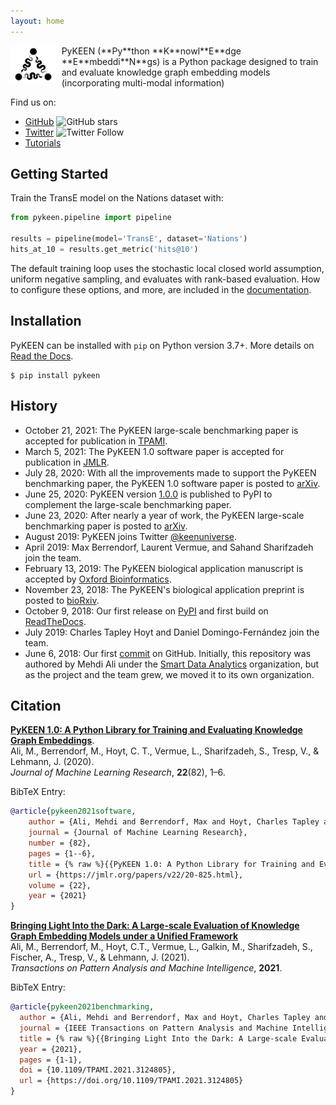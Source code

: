 ```yaml
---
layout: home
---
```

<img src="/img/logo.png" alt="PyKEEN Logo" align="left" height="60" style="margin-right: 10px"/>
PyKEEN (**Py**thon **K**nowl**E**dge **E**mbeddi**N**gs) is a Python package designed to train and
evaluate knowledge graph embedding models (incorporating multi-modal information)

Find us on:

- [GitHub](https://github.com/pykeen/pykeen) ![GitHub stars](https://img.shields.io/github/stars/pykeen/pykeen?label=PyKEEN%20on%20GitHub&style=social)
- [Twitter](https://twitter.com/keenuniverse) ![Twitter Follow](https://img.shields.io/twitter/follow/keenuniverse?style=social)
- [Tutorials](https://pykeen.readthedocs.io/en/latest/tutorial/first_steps.html)

## Getting Started

Train the TransE model on the Nations dataset with:

```python
from pykeen.pipeline import pipeline

results = pipeline(model='TransE', dataset='Nations')
hits_at_10 = results.get_metric('hits@10')
```

The default training loop uses the stochastic local closed world assumption, uniform negative sampling, and evaluates
with rank-based evaluation. How to configure these options, and more, are included in the
[documentation](https://pykeen.readthedocs.io).

## Installation

PyKEEN can be installed with `pip` on Python version 3.7+. More details on
[Read the Docs](https://pykeen.readthedocs.io/en/latest/installation.html).

```shell
$ pip install pykeen
```

## History

- October 21, 2021: The PyKEEN large-scale benchmarking paper is accepted for
  publication in [TPAMI](https://ieeexplore.ieee.org/document/9601281/authors#authors).
- March 5, 2021: The PyKEEN 1.0 software paper is accepted for publication in
  [JMLR](http://jmlr.org/papers/v22/20-825.html).
- July 28, 2020: With all the improvements made to support the PyKEEN benchmarking paper, the PyKEEN 1.0 software paper
  is posted to [arXiv](https://arxiv.org/abs/2007.14175).
- June 25, 2020: PyKEEN version [1.0.0](https://pypi.org/project/pykeen/1.0.0/) is published to PyPI to complement the
  large-scale benchmarking paper.
- June 23, 2020: After nearly a year of work, the PyKEEN large-scale benchmarking paper is posted
  to [arXiv](https://arxiv.org/abs/2006.13365).
- August 2019: PyKEEN joins Twitter [@keenuniverse](https://twitter.com/keenuniverse).
- April 2019: Max Berrendorf, Laurent Vermue, and Sahand Sharifzadeh join the team.
- February 13, 2019: The PyKEEN biological application manuscript is accepted
  by [Oxford Bioinformatics](https://doi.org/10.1093/bioinformatics/btz117).
- November 23, 2018: The PyKEEN's biological application preprint is posted
  to [bioRxiv](https://www.biorxiv.org/content/10.1101/475202v1).
- October 9, 2018: Our first release on [PyPI](https://pypi.org/project/pykeen/0.0.1/) and first build
  on [ReadTheDocs](https://readthedocs.org/projects/pykeen/builds/7912003/).
- July 2019: Charles Tapley Hoyt and Daniel Domingo-Fernández join the team.
- June 6, 2018: Our first [commit](https://github.com/pykeen/pykeen/commit/00dc2237cdbb46536d98068546bc7a801ae4126d) on
  GitHub. Initially, this repository was authored by Mehdi Ali under
  the [Smart Data Analytics](https://github.com/smartdataanalytics/)
  organization, but as the project and the team grew, we moved it to its own organization.

## Citation

[**PyKEEN 1.0: A Python Library for Training and Evaluating Knowledge Graph
Embeddings**](http://jmlr.org/papers/v22/20-825.html).
<br /> Ali, M., Berrendorf, M., Hoyt, C. T., Vermue, L., Sharifzadeh, S., Tresp, V., & Lehmann, J. (2020).
<br /> *Journal of Machine Learning Research*, **22**(82), 1–6.

BibTeX Entry:

```bibtex
@article{pykeen2021software,
    author = {Ali, Mehdi and Berrendorf, Max and Hoyt, Charles Tapley and Vermue, Laurent and Sharifzadeh, Sahand and Tresp, Volker and Lehmann, Jens},
    journal = {Journal of Machine Learning Research},
    number = {82},
    pages = {1--6},
    title = {% raw %}{{PyKEEN 1.0: A Python Library for Training and Evaluating Knowledge Graph Embeddings}}{% endraw %},
    url = {https://jmlr.org/papers/v22/20-825.html},
    volume = {22},
    year = {2021}
}
```

[**Bringing Light Into the Dark: A Large-scale Evaluation of Knowledge Graph Embedding Models under a Unified Framework**](https://doi.org/10.1109/TPAMI.2021.3124805)
<br />Ali, M., Berrendorf, M., Hoyt, C.T., Vermue, L., Galkin, M., Sharifzadeh, S., Fischer, A., Tresp, V., & Lehmann, J. (2021).
<br /> *Transactions on Pattern Analysis and Machine Intelligence*, **2021**.

BibTeX Entry:

```bibtex
@article{pykeen2021benchmarking,
  author = {Ali, Mehdi and Berrendorf, Max and Hoyt, Charles Tapley and Vermue, Laurent and Galkin, Mikhail and Sharifzadeh, Sahand and Fischer, Asja and Tresp, Volker and Lehmann, Jens},
  journal = {IEEE Transactions on Pattern Analysis and Machine Intelligence}, 
  title = {% raw %}{{Bringing Light Into the Dark: A Large-scale Evaluation of Knowledge Graph Embedding Models under a Unified Framework}}{% endraw %},
  year = {2021},
  pages = {1-1},
  doi = {10.1109/TPAMI.2021.3124805},
  url = {https://doi.org/10.1109/TPAMI.2021.3124805}
}
```
